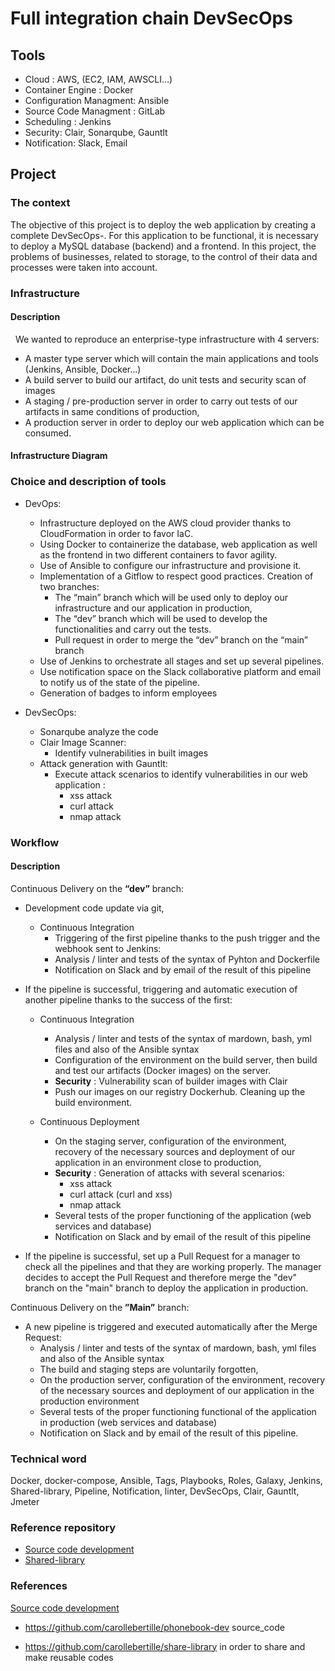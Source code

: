 # Full integration chain DevSecOps
## Tools 

- Cloud : AWS, (EC2, IAM, AWSCLI...)
- Container Engine : Docker
- Configuration Managment: Ansible
- Source Code Managment : GitLab
- Scheduling : Jenkins
- Security: Clair, Sonarqube, Gauntlt
- Notification: Slack, Email

## Project 

### The context
                
The objective of this project is to deploy the web application by creating a complete DevSecOps-. For this application to be functional, it is necessary to deploy a MySQL database (backend) and a frontend.
In this project, the problems of businesses, related to storage, to the control of their data and processes were taken into account.

### Infrastructure

#### Description
 
We wanted to reproduce an enterprise-type infrastructure with 4 servers:
- A master type server which will contain the main applications and tools (Jenkins, Ansible, Docker…)
- A build server to build our artifact, do unit tests and security scan of images
- A staging / pre-production server in order to carry out tests of our artifacts in same conditions of production,
- A production server in order to deploy our web application which can be consumed.

#### Infrastructure Diagram



### Choice and description of tools

+ DevOps:
  + Infrastructure deployed on the AWS cloud provider thanks to CloudFormation in order to favor IaC.
  + Using Docker to containerize the database, web application as well as the frontend in two different containers to favor agility.
  + Use of Ansible to configure our infrastructure and provisione it.
  + Implementation of a Gitflow to respect good practices. Creation of two branches:
    + The “main” branch which will be used only to deploy our infrastructure and our application in production,
    + The “dev” branch which will be used to develop the functionalities and carry out the tests.
    + Pull request in order to merge the “dev” branch on the “main” branch
  + Use of Jenkins to orchestrate all stages and set up several pipelines.
  + Use notification space on the Slack collaborative platform and email to notify us of the state of the pipeline.
  + Generation of badges to inform employees

+ DevSecOps:
  + Sonarqube analyze the code
  + Clair Image Scanner:
    + Identify vulnerabilities in built images
  + Attack generation with Gauntlt:
    + Execute attack scenarios to identify vulnerabilities in our web application :
      + xss attack
      + curl attack
      + nmap attack

### Workflow

#### Description

Continuous Delivery on the **“dev”** branch:
+ Development code update via git,
  + Continuous Integration
    + Triggering of the first pipeline thanks to the push trigger and the webhook sent to Jenkins:
    + Analysis / linter and tests of the syntax of Pyhton and Dockerfile
    + Notification on Slack and by email of the result of this pipeline

+ If the pipeline is successful, triggering and automatic execution of another pipeline thanks to the success of the first:
  + Continuous Integration
     + Analysis / linter and tests of the syntax of mardown, bash, yml files and also of the Ansible syntax
     + Configuration of the environment on the build server, then build and test our artifacts (Docker images) on the server.
     + **Security** : Vulnerability scan of builder images with Clair
     + Push our images on our  registry Dockerhub. Cleaning up the build environment.
     
  + Continuous Deployment
     + On the staging server, configuration of the environment, recovery of the necessary sources and deployment of our application in an environment close to production,
     + **Security** : Generation of attacks with several scenarios:
       + xss attack
       + curl attack (curl and xss)
       + nmap attack
     + Several tests of the proper functioning of the application (web services and database)
     + Notification on Slack and by email of the result of this pipeline

+ If the pipeline is successful, set up a Pull Request for a manager to check all the pipelines and that they are working properly.
The manager decides to accept the Pull Request and therefore merge the "dev" branch on the "main" branch to deploy the application in production.

Continuous Delivery on the **”Main”** branch:
+ A new pipeline is triggered and executed automatically after the Merge Request:
  + Analysis / linter and tests of the syntax of mardown, bash, yml files and also of the Ansible syntax
  + The build and staging steps are voluntarily forgotten,
  + On the production server, configuration of the environment, recovery of the necessary sources and deployment of our application in the production environment
  + Several tests of the proper functioning functional of the application in production (web services and database)
  + Notification on Slack and by email of the result of this pipeline.


### Technical word

Docker, docker-compose, Ansible, Tags, Playbooks, Roles, Galaxy, Jenkins, Shared-library, Pipeline, Notification, linter, DevSecOps, Clair, Gauntlt, Jmeter

### Reference repository

+ [Source code development](https://github.com/carollebertille/devsecops-phonebook/tree/develop/phonebook-application "Source code development")
+ [Shared-library](https://github.com/samiamoura/devsecops-phonebook/tree/master/shared-library "Shared-library")
  
### References
[Source code development](https://github.com/carollebertille/phonebook-dev/tree/develop/phonebook-dev "Source code development")
* https://github.com/carollebertille/phonebook-dev source_code

* https://github.com/carollebertille/share-library in order to share and make reusable codes
